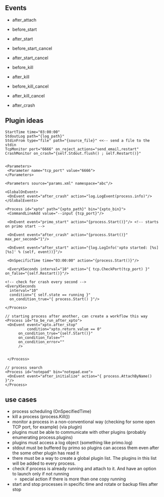 ## Events ##
  * after\_attach
  * before\_start
  * after\_start
  * before\_start\_cancel
  * after\_start\_cancel

  * before\_kill
  * after\_kill
  * before\_kill\_cancel
  * after\_kill\_cancel

  * after\_crash


## Plugin ideas ##
```
StartTime time="03:00:00"
StdoutLog path="{log_path}"
StdinFrom type="file" path="{source_file}" <<-- send a file to the stdin
TcpMonitor port="6666" on_reject_actions="send_email,restart"
CrashMonitor on_crash="{self.Stdout.flush() ; self.Restart()}"


<Parameters>
 <Parameter name="tcp_port" value="6666">
</Parameters>

<Parameters source="params.xml" namespace="abc"/>

<GlobalOnEvent>
 <OnEvent event="after_crash" action="log.LogEvent(process.info)"/>
</GlobalEvents>

<Process id="xpto" path="{xpto_path}" bin="{xpto_bin}">
 <CommandLineAdd value="--input {tcp_port}"/>
 
 <OnEvent event="primo_start" action="{process.Start()}"/> <!-- starts on primo start -->
 
 <OnEvent event="after_crash" action="{process.Start()}" max_per_second="1"/>
 
 <OnEvent event="after_start" action="{log.LogInfo('xpto started: [%s] [%s]' % (self, event))}"/>
 
 <OnSpecificTime time="03:00:00" action="{process.Start()}"/>
 
 <EveryXSeconds interval="10" action="{ tcp.CheckPort(tcp_port) }" on_false="{self.Restart()}"/>

<!-- check for crash every second -->
<EveryXSeconds 
  interval="10" 
  condition="{ self.state == running }" 
  on_condition_true="{ process.Start() }"/>
 
</Process>

// starting process after another, can create a workflow this way
<Process id="to_be_run_after_xpto">
 <OnEvent event="xpto.after_stop" 
          condition="xpto.return_value == 0" 
      on_condition_true="{self.Start()}"
      on_condition_false=""
      on_condition_error=""
      />
      
      
 </Process>

// process search
<Process id="notepad" bin="notepad.exe">
 <OnEvent event="after_initialize" action="{ process.AttachByName() }"/>
</Process>
```


## use cases ##
  * process scheduling (OnSpecifiedTime)
  * kill a process (process.Kill())
  * monitor a process in a non-conventional way (checking for some open TCP port, for example) (via plugin)
  * plugins must be able to communicate with other plugins (probably enumerating process.plugins)
  * plugins must access a log object (something like primo.log)
  * stdout must be buffered by primo so plugins can access them even after the some other plugin has read it
  * there must be a way to create a global plugin list. The plugins in this list will be added to every process.
  * check if process is already running and attach to it. And have an option to launch only if not running
    * special action if there is more than one copy running
  * start and stop processes in specific time and rotate or backup files after stop